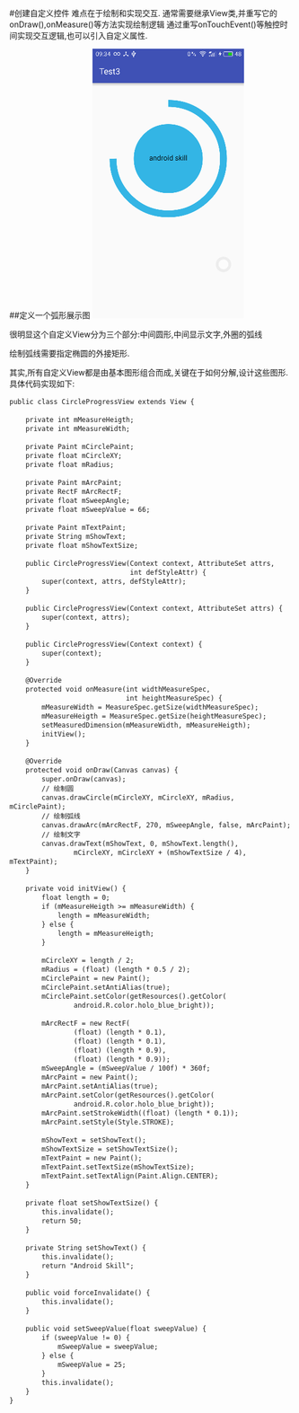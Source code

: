 #创建自定义控件
难点在于绘制和实现交互.
通常需要继承View类,并重写它的onDraw(),onMeasure()等方法实现绘制逻辑
通过重写onTouchEvent()等触控时间实现交互逻辑,也可以引入自定义属性.

##定义一个弧形展示图
![](img/100001.png)

很明显这个自定义View分为三个部分:中间圆形,中间显示文字,外圈的弧线

绘制弧线需要指定椭圆的外接矩形.

其实,所有自定义View都是由基本图形组合而成,关键在于如何分解,设计这些图形.
具体代码实现如下:
	
	public class CircleProgressView extends View {

	    private int mMeasureHeigth;
	    private int mMeasureWidth;
	
	    private Paint mCirclePaint;
	    private float mCircleXY;
	    private float mRadius;
	
	    private Paint mArcPaint;
	    private RectF mArcRectF;
	    private float mSweepAngle;
	    private float mSweepValue = 66;
	
	    private Paint mTextPaint;
	    private String mShowText;
	    private float mShowTextSize;
	
	    public CircleProgressView(Context context, AttributeSet attrs,
	                              int defStyleAttr) {
	        super(context, attrs, defStyleAttr);
	    }
	
	    public CircleProgressView(Context context, AttributeSet attrs) {
	        super(context, attrs);
	    }
	
	    public CircleProgressView(Context context) {
	        super(context);
	    }
	
	    @Override
	    protected void onMeasure(int widthMeasureSpec,
	                             int heightMeasureSpec) {
	        mMeasureWidth = MeasureSpec.getSize(widthMeasureSpec);
	        mMeasureHeigth = MeasureSpec.getSize(heightMeasureSpec);
	        setMeasuredDimension(mMeasureWidth, mMeasureHeigth);
	        initView();
	    }
	
	    @Override
	    protected void onDraw(Canvas canvas) {
	        super.onDraw(canvas);
	        // 绘制圆
	        canvas.drawCircle(mCircleXY, mCircleXY, mRadius, mCirclePaint);
	        // 绘制弧线
	        canvas.drawArc(mArcRectF, 270, mSweepAngle, false, mArcPaint);
	        // 绘制文字
	        canvas.drawText(mShowText, 0, mShowText.length(),
	                mCircleXY, mCircleXY + (mShowTextSize / 4), mTextPaint);
	    }
	
	    private void initView() {
	        float length = 0;
	        if (mMeasureHeigth >= mMeasureWidth) {
	            length = mMeasureWidth;
	        } else {
	            length = mMeasureHeigth;
	        }
	
	        mCircleXY = length / 2;
	        mRadius = (float) (length * 0.5 / 2);
	        mCirclePaint = new Paint();
	        mCirclePaint.setAntiAlias(true);
	        mCirclePaint.setColor(getResources().getColor(
	                android.R.color.holo_blue_bright));
	
	        mArcRectF = new RectF(
	                (float) (length * 0.1),
	                (float) (length * 0.1),
	                (float) (length * 0.9),
	                (float) (length * 0.9));
	        mSweepAngle = (mSweepValue / 100f) * 360f;
	        mArcPaint = new Paint();
	        mArcPaint.setAntiAlias(true);
	        mArcPaint.setColor(getResources().getColor(
	                android.R.color.holo_blue_bright));
	        mArcPaint.setStrokeWidth((float) (length * 0.1));
	        mArcPaint.setStyle(Style.STROKE);
	
	        mShowText = setShowText();
	        mShowTextSize = setShowTextSize();
	        mTextPaint = new Paint();
	        mTextPaint.setTextSize(mShowTextSize);
	        mTextPaint.setTextAlign(Paint.Align.CENTER);
	    }
	
	    private float setShowTextSize() {
	        this.invalidate();
	        return 50;
	    }
	
	    private String setShowText() {
	        this.invalidate();
	        return "Android Skill";
	    }
	
	    public void forceInvalidate() {
	        this.invalidate();
	    }
	
	    public void setSweepValue(float sweepValue) {
	        if (sweepValue != 0) {
	            mSweepValue = sweepValue;
	        } else {
	            mSweepValue = 25;
	        }
	        this.invalidate();
	    }
	}
	